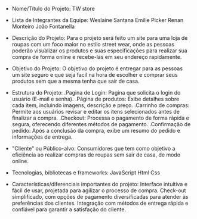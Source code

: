 - Nome/Título do Projeto: TW store

- Lista de Integrantes da Equipe:
  Weslaine Santana
  Emilie Picker
  Renan Monteiro
  João Fontanella

- Descrição do Projeto:
  Para o projeto será feito um site para uma loja de roupas com um foco maior no estilo street wear, onde as pessoas poderão visualizar os produtos e suas especificações para realizar sua compra de forma online e recebe-las em seu endereço rapidamente.

- Objetivo do Projeto:
  O objetivo do projeto é entregar para as pessoas um site seguro e que seja facil na hora de escolher e comprar seus produtos sem que a mesma tenha que sair de casa.

- Estrutura do Projeto:
  .Pagina de Login: Pagina que solicita o login do usuário (E-mail e senha).
  .Página de produtos: Exibe detalhes sobre cada item, incluindo imagens, descrição e preço.
  .Carrinho de compras: Permite aos usuários revisar e editar os itens selecionados antes de finalizar a compra.
  .Checkout: Processa o pagamento de forma rápida e segura, oferecendo diferentes métodos de pagamento.
  .Confirmação de pedido: Após a conclusão da compra, exibe um resumo do pedido e informações de entrega.
  
- "Cliente" ou Público-alvo:
  Consumidores que tem como objetivo a eficiência ao realizar compras de roupas sem sair de casa, de modo online.

- Tecnologias, bibliotecas e frameworks:
  JavaScript
  Html
  Css

- Características/diferenciais importantes do projeto:
  Interface intuitiva e fácil de usar, projetada para agilizar o processo de compra.
  Check-out simplificado, com opções de pagamento diversificadas para atender às preferências dos clientes.
  Integração com métodos de entrega rápida e confiável para garantir a satisfação do cliente.
